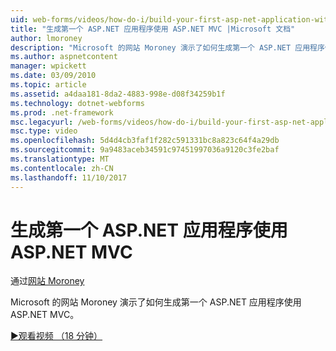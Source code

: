 ```yaml
---
uid: web-forms/videos/how-do-i/build-your-first-asp-net-application-with-asp-net-mvc
title: "生成第一个 ASP.NET 应用程序使用 ASP.NET MVC |Microsoft 文档"
author: lmoroney
description: "Microsoft 的网站 Moroney 演示了如何生成第一个 ASP.NET 应用程序使用 ASP.NET MVC。"
ms.author: aspnetcontent
manager: wpickett
ms.date: 03/09/2010
ms.topic: article
ms.assetid: a4daa181-8da2-4883-998e-d08f34259b1f
ms.technology: dotnet-webforms
ms.prod: .net-framework
msc.legacyurl: /web-forms/videos/how-do-i/build-your-first-asp-net-application-with-asp-net-mvc
msc.type: video
ms.openlocfilehash: 5d4d4cb3faf1f282c591331bc8a823c64f4a29db
ms.sourcegitcommit: 9a9483aceb34591c97451997036a9120c3fe2baf
ms.translationtype: MT
ms.contentlocale: zh-CN
ms.lasthandoff: 11/10/2017
---
```

<a name="build-your-first-aspnet-application-with-aspnet-mvc"></a>生成第一个 ASP.NET 应用程序使用 ASP.NET MVC
====================
通过[网站 Moroney](https://github.com/lmoroney)

Microsoft 的网站 Moroney 演示了如何生成第一个 ASP.NET 应用程序使用 ASP.NET MVC。

[&#9654;观看视频 （18 分钟）](https://channel9.msdn.com/Blogs/ASP-NET-Site-Videos/build-your-first-asp-net-application-with-asp-net-mvc)
